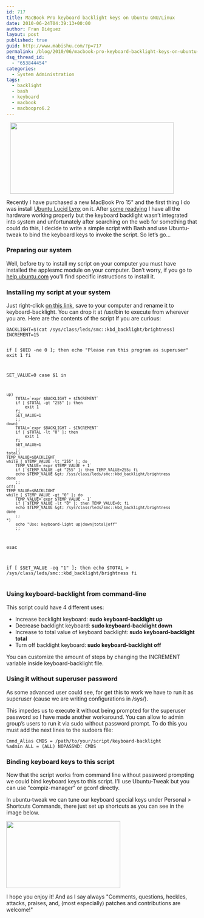 ```yaml
---
id: 717
title: MacBook Pro keyboard backlight keys on Ubuntu GNU/Linux
date: 2010-06-24T04:39:13+00:00
author: Fran Diéguez
layout: post
published: true
guid: http://www.mabishu.com/?p=717
permalink: /blog/2010/06/macbook-pro-keyboard-backlight-keys-on-ubuntu-gnulinux/
dsq_thread_id:
  - "653844454"
categories:
  - System Administration
tags:
  - backlight
  - bash
  - keyboard
  - macbook
  - macboopro6.2
---
```

<img class="alignright size-full wp-image-706" style="margin-left: 10px;" title="macbook-keyboard" alt="" src="/assets/2010/06/macbook-keyboard1.png" width="431" height="187" />

Recently I have purchased a new MacBook Pro 15" and the first thing I do was install <a title="Ubuntu Lucid Lynx" href="https://wiki.ubuntu.com/LucidLynx">Ubuntu Lucid Lynx</a> on it. After <a href="https://help.ubuntu.com/community/MacBookPro6-2/Lucid">some readying</a> I have all the hardware working properly but the keyboard backlight wasn’t integrated into system and unfortunately after searching on the web for something that could do this, I decide to write a simple script with Bash and use Ubuntu-tweak to bind the keyboard keys to invoke the script. So let’s go...

<!--more-->
<h3>Preparing our system</h3>
Well, before try to install my script on your computer you must have installed the applesmc module on your computer. Don’t worry, if you go to <a href="https://help.ubuntu.com/community/MacBookPro6-2/Lucid#Basic%20Installation%20Instructions">help.ubuntu.com</a> you’ll find specific instructions to install it.
<h3>Installing my script at your system</h3>
Just right-click <a href="/downloads/macbook/keyboard-backlight.sh">on this link</a>, save to your computer and rename it to keyboard-backlight. You can drop it at /usr/bin to execute from wherever you are. Here are the contents of the script If you are curious:
<pre lang="bash"><code>BACKLIGHT=$(cat /sys/class/leds/smc::kbd_backlight/brightness)
INCREMENT=15

if [ $UID -ne 0 ]; then
    echo "Please run this program as superuser"
    exit 1
fi

SET_VALUE=0
case $1 in

    up)
        TOTAL=`expr $BACKLIGHT + $INCREMENT`
        if [ $TOTAL -gt "255" ]; then
            exit 1
        fi
        SET_VALUE=1
        ;;
    down)
        TOTAL=`expr $BACKLIGHT - $INCREMENT`
        if [ $TOTAL -lt "0" ]; then
            exit 1
        fi
        SET_VALUE=1
        ;;
    total)
	TEMP_VALUE=$BACKLIGHT
	while [ $TEMP_VALUE -lt "255" ]; do
		TEMP_VALUE=`expr $TEMP_VALUE + 1`
		if [ $TEMP_VALUE -gt "255" ]; then TEMP_VALUE=255; fi
		echo $TEMP_VALUE &gt; /sys/class/leds/smc::kbd_backlight/brightness
	done
        ;;
    off)
	TEMP_VALUE=$BACKLIGHT
	while [ $TEMP_VALUE -gt "0" ]; do
		TEMP_VALUE=`expr $TEMP_VALUE - 1`
		if [ $TEMP_VALUE -lt "0" ]; then TEMP_VALUE=0; fi
		echo $TEMP_VALUE &gt; /sys/class/leds/smc::kbd_backlight/brightness
	done
        ;;
    *)
        echo "Use: keyboard-light up|down|total|off"
        ;;
esac

if [ $SET_VALUE -eq "1" ]; then
    echo $TOTAL &gt; /sys/class/leds/smc::kbd_backlight/brightness
fi</code></pre>
<h3>Using keyboard-backlight from command-line</h3>
This script could have 4 different uses:
<ul>
	<li>Increase backlight keyboard: <strong>sudo keyboard-backlight up</strong></li>
	<li>Decrease backlight keyboard:<strong> sudo keyboard-backlight down</strong></li>
	<li>Increase to total value of keyboard backlight:<strong> sudo keyboard-backlight total</strong></li>
	<li>Turn off backlight keyboard:<strong> sudo keyboard-backlight off</strong></li>
</ul>
You can customize the amount of steps by changing the INCREMENT variable inside keyboard-backlight file.
<h3>Using it without superuser password</h3>
As some advanced user could see, for get this to work we have to run it as superuser (cause we are writing configurations in /sys/).

This impedes us to execute it without being prompted for the superuser password so I have made another workaround. You can allow to admin group’s users to run it via sudo without password prompt. To do this you must add the next lines to the sudoers file:
<pre lang="bash"><code>Cmnd_Alias CMDS = /path/to/your/script/keyboard-backlight
%admin ALL = (ALL) NOPASSWD: CMDS
</code></pre>
<h3>Binding keyboard keys to this script</h3>
Now that the script works from command line without password prompting we could bind keyboard keys to this script. I’ll use Ubuntu-Tweak but you can use "compiz-manager" or gconf directly.

In ubuntu-tweak we can tune our keyboard special keys under Personal &gt; Shortcuts Commands, there just set up shortcuts as you can see in the image below.

<a href="/assets/2010/06/ubuntu-tweak-macbook-backlight.png"><img class="aligncenter size-medium wp-image-709" title="ubuntu-tweak-macbook-backlight" alt="" src="/assets/2010/06/ubuntu-tweak-macbook-backlight-300x176.png" width="300" height="176" /></a>

I hope you enjoy it! And as I say always "Comments, questions, heckles, attacks, praises, and, (most especially) patches and contributions are welcome!"
